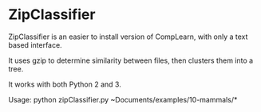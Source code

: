 ZipClassifier
=============

ZipClassifier is an easier to install version of CompLearn,
with only a text based interface.

It uses gzip to determine similarity between files, then
clusters them into a tree.

It works with both Python 2 and 3.

Usage:
python zipClassifier.py ~Documents/examples/10-mammals/*
